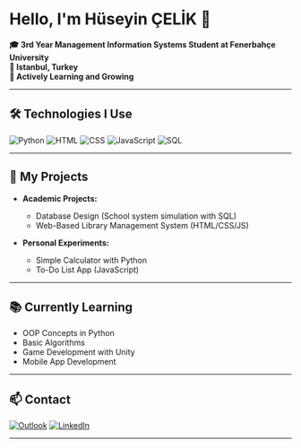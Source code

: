 # Hello, I'm Hüseyin ÇELİK 👋

**🎓 3rd Year Management Information Systems Student at Fenerbahçe University**  
**📍 Istanbul, Turkey**  
**🌱 Actively Learning and Growing**

---

## 🛠️ Technologies I Use
![Python](https://img.shields.io/badge/Python-3776AB?style=flat&logo=python&logoColor=white)
![HTML](https://img.shields.io/badge/HTML-E34F26?style=flat&logo=html5&logoColor=white)
![CSS](https://img.shields.io/badge/CSS-1572B6?style=flat&logo=css3&logoColor=white)
![JavaScript](https://img.shields.io/badge/JavaScript-F7DF1E?style=flat&logo=javascript&logoColor=black)
![SQL](https://img.shields.io/badge/SQL-4479A1?style=flat&logo=postgresql&logoColor=white)

---

## 📂 My Projects
- **Academic Projects:**  
  - Database Design (School system simulation with SQL)  
  - Web-Based Library Management System (HTML/CSS/JS)  

- **Personal Experiments:**  
  - Simple Calculator with Python  
  - To-Do List App (JavaScript)  

---

## 📚 Currently Learning
- OOP Concepts in Python  
- Basic Algorithms  
- Game Development with Unity  
- Mobile App Development  

---

## 📫 Contact
[![Outlook](https://img.shields.io/badge/Outlook-0072C6?style=flat&logo=microsoft-outlook&logoColor=white)](mailto:celik-01-@hotmail.com)
[![LinkedIn](https://img.shields.io/badge/LinkedIn-0A66C2?style=flat&logo=linkedin&logoColor=white)](https://www.linkedin.com/in/huseyincelik2/)

---

